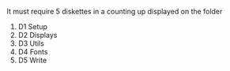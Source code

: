 It must require 5 diskettes in a counting up displayed on the folder
1. D1 Setup
2. D2 Displays
3. D3 Utils
4. D4 Fonts
5. D5 Write
